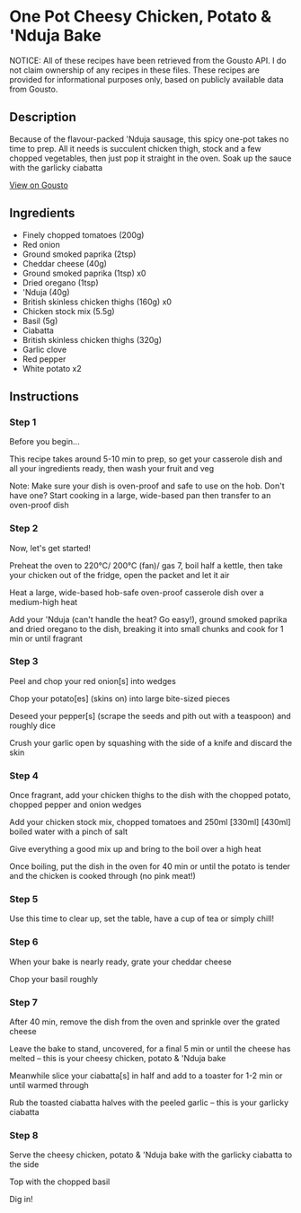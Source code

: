 # One Pot Cheesy Chicken, Potato & 'Nduja Bake

NOTICE: All of these recipes have been retrieved from the Gousto API. I do not claim ownership of any recipes in these files. These recipes are provided for informational purposes only, based on publicly available data from Gousto.

## Description

Because of the flavour-packed 'Nduja sausage, this spicy one-pot takes no time to prep. All it needs is succulent chicken thigh, stock and a few chopped vegetables, then just pop it straight in the oven. Soak up the sauce with the garlicky ciabatta

[View on Gousto](https://www.gousto.co.uk/recipes/cookbook/one-pot-cheesy-chicken-potato-nduja-bake)

## Ingredients

- Finely chopped tomatoes (200g)
- Red onion
- Ground smoked paprika (2tsp)
- Cheddar cheese (40g)
- Ground smoked paprika (1tsp) x0
- Dried oregano (1tsp)
-  'Nduja (40g)
- British skinless chicken thighs (160g) x0
- Chicken stock mix (5.5g)
- Basil (5g)
- Ciabatta
- British skinless chicken thighs (320g)
- Garlic clove
- Red pepper
- White potato x2

## Instructions


### Step 1

Before you begin...

This recipe takes around 5-10 min to prep, so get your casserole dish and all your ingredients ready, then wash your fruit and veg

Note: Make sure your dish is oven-proof and safe to use on the hob. Don't have one? Start cooking in a large, wide-based pan then transfer to an oven-proof dish


### Step 2

Now, let's get started!

Preheat the oven to 220°C/ 200°C (fan)/ gas 7, boil half a kettle, then take your chicken out of the fridge, open the packet and let it air

Heat a large, wide-based hob-safe oven-proof casserole dish over a medium-high heat

Add your 'Nduja (can't handle the heat? Go easy!), ground smoked paprika and dried oregano to the dish, breaking it into small chunks and cook for 1 min or until fragrant


### Step 3

Peel and chop your red onion[s] into wedges

Chop your potato[es] (skins on) into large bite-sized pieces

Deseed your pepper[s] (scrape the seeds and pith out with a teaspoon) and roughly dice

Crush your garlic open by squashing with the side of a knife and discard the skin


### Step 4

Once fragrant, add your chicken thighs to the dish with the chopped potato, chopped pepper and onion wedges

Add your chicken stock mix, chopped tomatoes and 250ml <span class="text-purple">[330ml] </span><span class="text-danger">[430ml] </span>boiled water with a pinch of salt

Give everything a good mix up and bring to the boil over a high heat

Once boiling, put the dish in the oven for 40 min or until the potato is tender and the chicken is cooked through (no pink meat!)


### Step 5

Use this time to clear up, set the table, have a cup of tea or simply chill!


### Step 6

When your bake is nearly ready, grate your cheddar cheese

Chop your basil roughly


### Step 7

After 40 min, remove the dish from the oven and sprinkle over the grated cheese

Leave the bake to stand, uncovered, for a final 5 min or until the cheese has melted – this is your cheesy chicken, potato & 'Nduja bake

Meanwhile slice your ciabatta[s] in half and add to a toaster for 1-2 min or until warmed through

Rub the toasted ciabatta halves with the peeled garlic – this is your garlicky ciabatta

### Step 8

Serve the cheesy chicken, potato & 'Nduja bake with the garlicky ciabatta to the side

Top with the chopped basil

Dig in!

